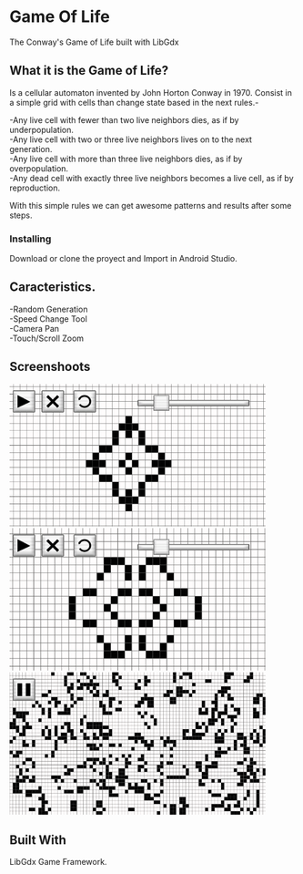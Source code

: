 # Game Of Life

The Conway's Game of Life built with LibGdx

## What it is the Game of Life?

Is a cellular automaton invented by John Horton Conway in 1970. Consist in a simple grid with cells than change state based in the 
next rules.-
 
-Any live cell with fewer than two live neighbors dies, as if by underpopulation.           
-Any live cell with two or three live neighbors lives on to the next generation.          
-Any live cell with more than three live neighbors dies, as if by overpopulation.             
-Any dead cell with exactly three live neighbors becomes a live cell, as if by reproduction.          

With this simple rules we can get awesome patterns and results after some steps.   

### Installing

Download or clone the proyect and Import in Android Studio.

## Caracteristics.

-Random Generation                 
-Speed Change Tool         
-Camera Pan           
-Touch/Scroll Zoom          

## Screenshoots

<img src="https://raw.githubusercontent.com/salvadordeveloper/GameLife/master/screenshots/gamelife1.png" width="450" height="250" />
<img src="https://raw.githubusercontent.com/salvadordeveloper/GameLife/master/screenshots/gamelife2.png" width="450" height="250" />
<img src="https://raw.githubusercontent.com/salvadordeveloper/GameLife/master/screenshots/gamelife3.png" width="450" height="250" />

## Built With

LibGdx Game Framework.
